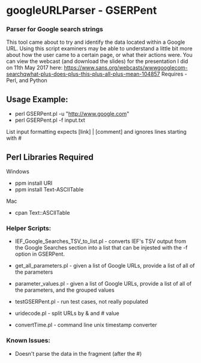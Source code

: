 # googleURLParser - GSERPent

### Parser for Google search strings

This tool came about to try and identify the data located within a Google URL.
Using this script examiners may be able to understand a little bit more about how the user came to a certain page, or what their actions were. 
You can view the webcast (and download the slides) for the presentation I did on 11th May 2017 here: https://www.sans.org/webcasts/wwwgooglecom-searchqwhat-plus-does-plus-this-plus-all-plus-mean-104857
Requires -  Perl, and Python

## Usage Example:

* perl GSERPent.pl -u "http://www.google.com"
* perl GSERPent.pl -f input.txt

List input formatting expects [link] | [comment] and ignores lines starting with #

## Perl Libraries Required
Windows
- ppm install URI
- ppm install Text-ASCIITable

Mac
- cpan Text::ASCIITable

### Helper Scripts:
* IEF_Google_Searches_TSV_to_list.pl - converts IEF's TSV output from the Google Searches section into a list that can be injested with the -f option in GSERPent.

* get_all_parameters.pl - given a list of Google URLs, provide a list of all of the parameters

* parameter_values.pl - given a list of Google URLs, provide a list of all of the parameters, and the grouped values

* testGSERPent.pl - run test cases, not really populated

* uridecode.pl - split URLs by & and # value

* convertTime.pl - command line unix timestamp converter


### Known Issues: 
* Doesn't parse the data in the fragment (after the #)
